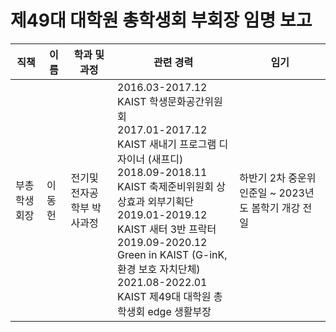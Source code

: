 제49대 대학원 총학생회 부회장 임명 보고
===

| 직책 | 이름 | 학과 및 과정 | 관련 경력 | 임기 |
|---|---|---|---|---|
| 부총학생회장 | 이동헌 | 전기및전자공학부  박사과정 | 2016.03-2017.12 KAIST 학생문화공간위원회<br>2017.01-2017.12 KAIST 새내기 프로그램 디자이너 (새프디)<br>2018.09-2018.11 KAIST 축제준비위원회 상상효과 외부기획단<br>2019.01-2019.12 KAIST 새터 3반 프락터<br>2019.09-2020.12 Green in KAIST (G-inK, 환경 보호 자치단체)<br>2021.08-2022.01 KAIST 제49대 대학원 총학생회 edge 생활부장| 하반기 2차 중운위 인준일 ~ 2023년도 봄학기 개강 전일 |
